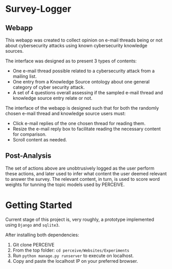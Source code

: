 # Survey-Logger

## Webapp

This webapp was created to collect opinion on e-mail threads being or not
about cybersecurity attacks using known cybersecurity knowledge sources.

The interface was designed as to present 3 types of contents:

- One e-mail thread possible related to a cybersecurity attack from a mailing list.
- One entry from a Knowledge Source ontology about one general category of cyber security attack.
- A set of 4 questions overall assessing if the sampled e-mail thread and knowledge source entry relate or not.

The interface of the webapp is designed such that for both the randomly chosen e-mail thread and knowledge source users must:

- Click e-mail replies of the one chosen thread for reading them.
- Resize the e-mail reply box to facilitate reading the necessary content for comparison.
- Scroll content as needed.

## Post-Analysis

The set of actions above are unobtrusively logged as the user perform these actions,
and later used to infer what content the user deemed relevant to answer the survey.
The relevant content, in turn, is used to score word weights for tunning the topic
models used by PERCEIVE.

# Getting Started

Current stage of this project is, very roughly, a prototype implemented using
`Django` and `sqlite3`.

After installing both dependencies:

1. Git clone PERCEIVE
2. From the top folder: `cd perceive/Websites/Experiments`
3. Run `python manage.py runserver` to execute on localhost.
4. Copy and paste the localhost IP on your preferred browser.
